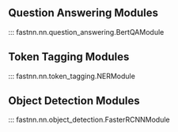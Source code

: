 ## Question Answering Modules

::: fastnn.nn.question_answering.BertQAModule

## Token Tagging Modules

::: fastnn.nn.token_tagging.NERModule

## Object Detection Modules

::: fastnn.nn.object_detection.FasterRCNNModule